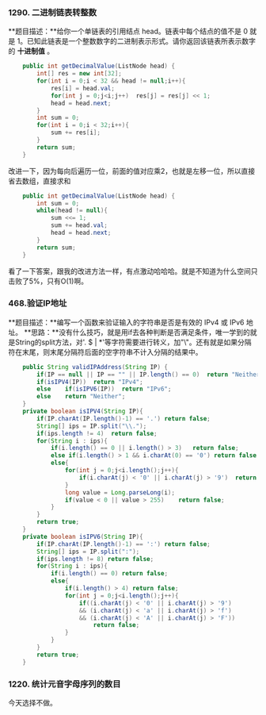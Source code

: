 ### 1290. 二进制链表转整数
**题目描述：**给你一个单链表的引用结点 head。链表中每个结点的值不是 0 就是 1。已知此链表是一个整数数字的二进制表示形式。请你返回该链表所表示数字的 **十进制值** 。
```java
    public int getDecimalValue(ListNode head) {
        int[] res = new int[32];
        for(int i = 0;i < 32 && head != null;i++){
            res[i] = head.val;
            for(int j = 0;j<i;j++)  res[j] = res[j] << 1;
            head = head.next;
        }
        int sum = 0;
        for(int i = 0;i < 32;i++){
            sum += res[i];
        }
        return sum;
    }
```
改进一下，因为每向后遍历一位，前面的值对应乘2，也就是左移一位，所以直接省去数组，直接求和
```java
    public int getDecimalValue(ListNode head) {
        int sum = 0;
        while(head != null){
            sum <<= 1;
            sum += head.val;
            head = head.next;
        }
        return sum;
    }
```
看了一下答案，跟我的改进方法一样，有点激动哈哈哈。就是不知道为什么空间只击败了5%，只有O(1)啊。

### 468.验证IP地址
**题目描述：**编写一个函数来验证输入的字符串是否是有效的 IPv4 或 IPv6 地址。
**思路：**没有什么技巧，就是用if去各种判断是否满足条件，唯一学到的就是String的split方法，对'. $ | *'等字符需要进行转义，加"\\"。还有就是如果分隔符在末尾，则末尾分隔符后面的空字符串不计入分隔的结果中。
```java
    public String validIPAddress(String IP) {
        if(IP == null || IP == "" || IP.length() == 0)  return "Neither";
        if(isIPV4(IP))  return "IPv4";
        else    if(isIPV6(IP))  return "IPv6";
        else    return "Neither";
    }
    private boolean isIPV4(String IP){
        if(IP.charAt(IP.length()-1) == '.') return false;
        String[] ips = IP.split("\\.");
        if(ips.length != 4)  return false;
        for(String i : ips){
            if(i.length() == 0 || i.length() > 3)   return false;
            else if(i.length() > 1 && i.charAt(0) == '0') return false;
            else{
                for(int j = 0;j<i.length();j++){
                    if(i.charAt(j) < '0' || i.charAt(j) > '9')  return false;
                }
                long value = Long.parseLong(i);
                if(value < 0 || value > 255)    return false;
            }
        }
        return true;
    }
    private boolean isIPV6(String IP){
        if(IP.charAt(IP.length()-1) == ':') return false;
        String[] ips = IP.split(":");
        if(ips.length != 8) return false;
        for(String i : ips){
            if(i.length() == 0) return false;
            else{
                if(i.length() > 4) return false;
                for(int j = 0;j<i.length();j++){
                    if((i.charAt(j) < '0' || i.charAt(j) > '9') 
                    && (i.charAt(j) < 'a' || i.charAt(j) > 'f')
                    && (i.charAt(j) < 'A' || i.charAt(j) > 'F'))
                        return false;
                }
            }
        }
        return true;
    }
```

### 1220. 统计元音字母序列的数目
今天选择不做。
